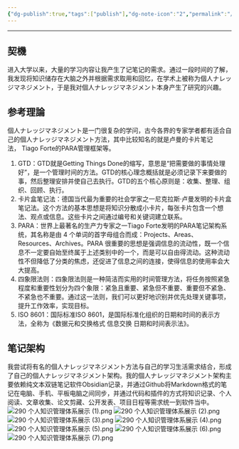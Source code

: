 ```yaml
---
{"dg-publish":true,"tags":["publish"],"dg-note-icon":"2","permalink":"/900.Publish/個人ナレッジマネジメント/","dgPassFrontmatter":true,"noteIcon":"2"}
---
```




---
## 契機
进入大学以来，大量的学习内容让我产生了记笔记的需求。通过一段时间的了解，我发现将知识储存在大脑之外并根据需求取用和回忆，在学术上被称为個人ナレッジマネジメント，于是我对個人ナレッジマネジメント本身产生了研究的兴趣。

## 参考理論
個人ナレッジマネジメント是一门很复杂的学问，古今各界的专家学者都有适合自己的個人ナレッジマネジメント方法，其中比较知名的就是卢曼的卡片笔记法， Tiago Forte的PARA管理框架等。
1. GTD：GTD就是Getting Things Done的缩写，意思是“把需要做的事情处理好”，是一个管理时间的方法。GTD的核心理念概括就是必须记录下来要做的事，然后整理安排并使自己去执行。GTD的五个核心原则是：收集、整理、组织、回顾、执行。
2. 卡片盒笔记法：德国当代最为重要的社会学家之一尼克拉斯·卢曼发明的卡片盒笔记法。这个方法的基本思想是将知识分散成小卡片，每张卡片包含一个想法、观点或信息。这些卡片之间通过编号和关键词建立联系。
3. PARA：世界上最著名的生产力专家之一Tiago Forte发明的PARA笔记架构系统，其名称是由 4 个单词的首字母组合而成：Projects、Areas、Resources、Archives。PARA 很重要的思想是强调信息的流动性，既一个信息不一定要自始至终属于上述类别中的一个，而是可以自由得流动。这种流动性不但降低了分类的焦虑，还促进了信息之间的连接，使得信息的使用率会大大提高。
4. 四象限法则：四象限法则是一种简洁而实用的时间管理方法，将任务按照紧急程度和重要性划分为四个象限：紧急且重要、紧急但不重要、重要但不紧急、不紧急也不重要。通过这一法则，我们可以更好地识别并优先处理关键事项，提升工作效率，实现目标。
5. ISO 8601：国际标准ISO 8601，是国际标准化组织的日期和时间的表示方法，全称为《数据元和交换格式 信息交换 日期和时间表示法》。

## 笔记架构
我尝试将有名的個人ナレッジマネジメント方法与自己的学习生活需求结合，形成了自己的個人ナレッジマネジメント架构。我的個人ナレッジマネジメント架构主要依赖纯文本双链笔记软件Obsidian记录，并通过Github将Markdown格式的笔记在电脑、手机、平板电脑之间同步，并通过代码和插件的方式将知识记录、个人阅读、文章收集、论文剪藏、公开发表、项目日程等需求统一到软件当中。
![290 个人知识管理体系展示 (1).png](/img/user/700.Attachments/290%20%E4%B8%AA%E4%BA%BA%E7%9F%A5%E8%AF%86%E7%AE%A1%E7%90%86%E4%BD%93%E7%B3%BB%E5%B1%95%E7%A4%BA%20(1).png)
![290 个人知识管理体系展示 (2).png](/img/user/700.Attachments/290%20%E4%B8%AA%E4%BA%BA%E7%9F%A5%E8%AF%86%E7%AE%A1%E7%90%86%E4%BD%93%E7%B3%BB%E5%B1%95%E7%A4%BA%20(2).png)
![290 个人知识管理体系展示 (3).png](/img/user/700.Attachments/290%20%E4%B8%AA%E4%BA%BA%E7%9F%A5%E8%AF%86%E7%AE%A1%E7%90%86%E4%BD%93%E7%B3%BB%E5%B1%95%E7%A4%BA%20(3).png)
![290 个人知识管理体系展示 (4).png](/img/user/700.Attachments/290%20%E4%B8%AA%E4%BA%BA%E7%9F%A5%E8%AF%86%E7%AE%A1%E7%90%86%E4%BD%93%E7%B3%BB%E5%B1%95%E7%A4%BA%20(4).png)
![290 个人知识管理体系展示 (5).png](/img/user/700.Attachments/290%20%E4%B8%AA%E4%BA%BA%E7%9F%A5%E8%AF%86%E7%AE%A1%E7%90%86%E4%BD%93%E7%B3%BB%E5%B1%95%E7%A4%BA%20(5).png)
![290 个人知识管理体系展示 (6).png](/img/user/700.Attachments/290%20%E4%B8%AA%E4%BA%BA%E7%9F%A5%E8%AF%86%E7%AE%A1%E7%90%86%E4%BD%93%E7%B3%BB%E5%B1%95%E7%A4%BA%20(6).png)
![290 个人知识管理体系展示 (7).png](/img/user/700.Attachments/290%20%E4%B8%AA%E4%BA%BA%E7%9F%A5%E8%AF%86%E7%AE%A1%E7%90%86%E4%BD%93%E7%B3%BB%E5%B1%95%E7%A4%BA%20(7).png)